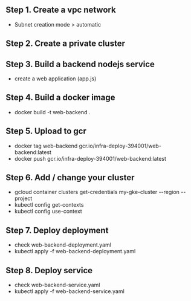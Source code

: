 ## Step 1. Create a vpc network 
- Subnet creation mode > automatic

## Step 2. Create a private cluster

## Step 3. Build a backend nodejs service 
- create a web application (app.js)

## Step 4. Build a docker image
- docker build -t web-backend .

## Step 5. Upload to gcr
- docker tag web-backend gcr.io/infra-deploy-394001/web-backend:latest
- docker push gcr.io/infra-deploy-394001/web-backend:latest

## Step 6. Add / change your cluster
- gcloud container clusters get-credentials my-gke-cluster --region <region> --project <project-id>
- kubectl config get-contexts
- kubectl config use-context <context-name>

## Step 7. Deploy deployment
- check web-backend-deployment.yaml
- kubectl apply -f web-backend-deployment.yaml

## Step 8. Deploy service
- check web-backend-service.yaml
- kubectl apply -f web-backend-service.yaml

